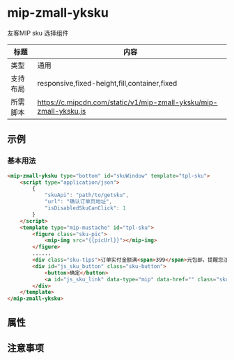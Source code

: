 # mip-zmall-yksku

友客MIP sku 选择组件

标题|内容
----|----
类型|通用
支持布局|responsive,fixed-height,fill,container,fixed
所需脚本|https://c.mipcdn.com/static/v1/mip-zmall-yksku/mip-zmall-yksku.js

## 示例

### 基本用法
```html
<mip-zmall-yksku type="bottom" id="skuWindow" template="tpl-sku">
    <script type="application/json">
        {
            "skuApi": "path/to/getsku",
            "url": "确认订单页地址",
            "isDisabledSkuCanClick": 1
        }
    </script>
    <template type="mip-mustache" id="tpl-sku">
        <figure class="sku-pic">
            <mip-img src="{{picUrl}}"></mip-img>
        </figure>
        ......
        <div class="sku-tips">订单实付金额满<span>399</span>元包邮，提醒您注意检验包装完整。</div>
        <div id="js_sku_button" class="sku-button">
            <button>确定</button>
            <a id="js_sku_link" data-type="mip" data-href="" class="sku-confirm-link"></a>
        </div>
    </template>
</mip-zmall-yksku>
```

## 属性


## 注意事项

